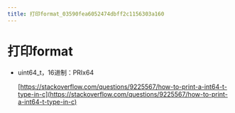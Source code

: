```yaml
---
title: 打印format_03590fea6052474dbff2c1156303a160
---
```


# 打印format

- uint64_t，16进制：PRIx64
    
    [https://stackoverflow.com/questions/9225567/how-to-print-a-int64-t-type-in-c](https://stackoverflow.com/questions/9225567/how-to-print-a-int64-t-type-in-c)